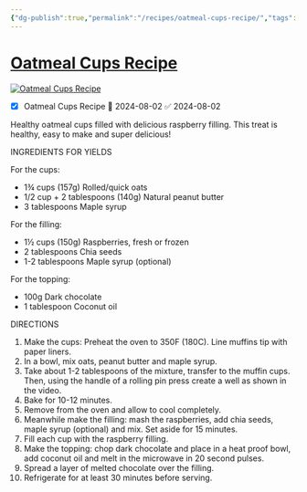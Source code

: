```yaml
---
{"dg-publish":true,"permalink":"/recipes/oatmeal-cups-recipe/","tags":["Recipes"],"created":"2024-03-10T19:25:00","updated":"2024-03-10 19:26"}
---
```



# [Oatmeal Cups Recipe](https://www.thecookingfoodie.com/recipe/Oatmeal-Cups-Recipe)

[![Oatmeal Cups Recipe](https://www.thecookingfoodie.com/Images/Site/Products/241011_video_d1.jpg "Oatmeal Cups Recipe")](https://www.thecookingfoodie.com/recipe/Oatmeal-Cups-Recipe#)

- [x] Oatmeal Cups Recipe 🛫 2024-08-02 ✅ 2024-08-02



Healthy oatmeal cups filled with delicious raspberry filling. This treat is healthy, easy to make and super delicious!

INGREDIENTS FOR YIELDS

For the cups:

-   1¾ cups (157g) Rolled/quick oats
-   1/2 cup + 2 tablespoons (140g) Natural peanut butter
-   3 tablespoons Maple syrup

For the filling:

-   1½ cups (150g) Raspberries, fresh or frozen
-   2 tablespoons Chia seeds
-   1-2 tablespoons Maple syrup (optional)

For the topping:

-   100g Dark chocolate
-   1 tablespoon Coconut oil

DIRECTIONS

1.  Make the cups: Preheat the oven to 350F (180C). Line muffins tip with paper liners.
2.  In a bowl, mix oats, peanut butter and maple syrup.
3.  Take about 1-2 tablespoons of the mixture, transfer to the muffin cups. Then, using the handle of a rolling pin press create a well as shown in the video.
4.  Bake for 10-12 minutes.
5.  Remove from the oven and allow to cool completely.
6.  Meanwhile make the filling: mash the raspberries, add chia seeds, maple syrup (optional) and mix. Set aside for 15 minutes.
7.  Fill each cup with the raspberry filling.
8.  Make the topping: chop dark chocolate and place in a heat proof bowl, add coconut oil and melt in the microwave in 20 second pulses.
9.  Spread a layer of melted chocolate over the filling.
10.  Refrigerate for at least 30 minutes before serving.